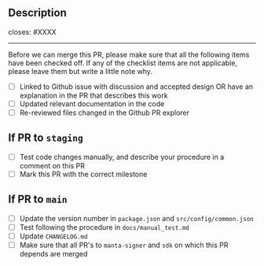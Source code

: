 ## Description

closes: #XXXX

---

Before we can merge this PR, please make sure that all the following items have been checked off. If any of the checklist items are not applicable, please leave them but write a little note why.

- [ ] Linked to Github issue with discussion and accepted design OR have an explanation in the PR that describes this work
- [ ] Updated relevant documentation in the code
- [ ] Re-reviewed files changed in the Github PR explorer

## If PR to `staging`
- [ ] Test code changes manually, and describe your procedure in a comment on this PR
- [ ] Mark this PR with the correct milestone

## If PR to `main`
- [ ] Update the version number in `package.json` and `src/config/common.json`
- [ ] Test following the procedure in `docs/manual_test.md`
- [ ] Update `CHANGELOG.md`
- [ ] Make sure that all PR's to `manta-signer` and `sdk` on which this PR depends are merged
